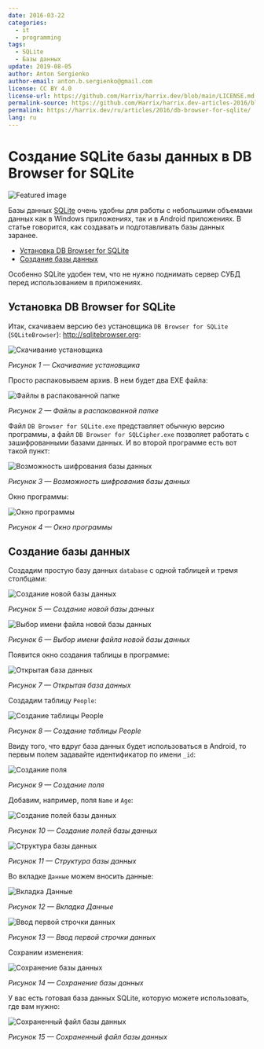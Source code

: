 ```yaml
---
date: 2016-03-22
categories:
  - it
  - programming
tags:
  - SQLite
  - Базы данных
update: 2019-08-05
author: Anton Sergienko
author-email: anton.b.sergienko@gmail.com
license: CC BY 4.0
license-url: https://github.com/Harrix/harrix.dev/blob/main/LICENSE.md
permalink-source: https://github.com/Harrix/harrix.dev-articles-2016/blob/main/db-browser-for-sqlite/db-browser-for-sqlite.md
permalink: https://harrix.dev/ru/articles/2016/db-browser-for-sqlite/
lang: ru
---
```


# Создание SQLite базы данных в DB Browser for SQLite

![Featured image](featured-image.svg)

Базы данных [SQLite](https://ru.wikipedia.org/wiki/SQLite) очень удобны для работы с небольшими объемами данных как в Windows приложениях, так и в Android приложениях. В статье говорится, как создавать и подготавливать базы данных заранее.

- [Установка DB Browser for SQLite](#установка-db-browser-for-sqlite)
- [Создание базы данных](#создание-базы-данных)

Особенно SQLite удобен тем, что не нужно поднимать сервер СУБД перед использованием в приложениях.

## Установка DB Browser for SQLite

Итак, скачиваем версию без установщика `DB Browser for SQLite` (`SQLiteBrowser`): <http://sqlitebrowser.org>:

![Скачивание установщика](img/download.png)

_Рисунок 1 — Скачивание установщика_

Просто распаковываем архив. В нем будет два EXE файла:

![Файлы в распакованной папке](img/app_01.png)

_Рисунок 2 — Файлы в распакованной папке_

Файл `DB Browser for SQLite.exe` представляет обычную версию программы, а файл `DB Browser for SQLCipher.exe` позволяет работать с зашифрованными базами данных. И во второй программе есть вот такой пункт:

![Возможность шифрования базы данных](img/sqlcipher.png)

_Рисунок 3 — Возможность шифрования базы данных_

Окно программы:

![Окно программы](img/app_02.png)

_Рисунок 4 — Окно программы_

## Создание базы данных

Создадим простую базу данных `database` с одной таблицей и тремя столбцами:

![Создание новой базы данных](img/database_01.png)

_Рисунок 5 — Создание новой базы данных_

![Выбор имени файла новой базы данных](img/database_02.png)

_Рисунок 6 — Выбор имени файла новой базы данных_

Появится окно создания таблицы в программе:

![Открытая база данных](img/database_03.png)

_Рисунок 7 — Открытая база данных_

Создадим таблицу `People`:

![Создание таблицы People](img/database_04.png)

_Рисунок 8 — Создание таблицы People_

Ввиду того, что вдруг база данных будет использоваться в Android, то первым полем задавайте идентификатор по имени `_id`:

![Создание поля](img/database_05.png)

_Рисунок 9 — Создание поля_

Добавим, например, поля `Name` и `Age`:

![Создание полей базы данных](img/database_06.png)

_Рисунок 10 — Создание полей базы данных_

![Структура базы данных](img/database_07.png)

_Рисунок 11 — Структура базы данных_

Во вкладке `Данные` можем вносить данные:

![Вкладка Данные](img/database_08.png)

_Рисунок 12 — Вкладка Данные_

![Ввод первой строчки данных](img/database_09.png)

_Рисунок 13 — Ввод первой строчки данных_

Сохраним изменения:

![Сохранение базы данных](img/database_10.png)

_Рисунок 14 — Сохранение базы данных_

У вас есть готовая база данных SQLite, которую можете использовать, где вам нужно:

![Сохраненный файл базы данных](img/database_11.png)

_Рисунок 15 — Сохраненный файл базы данных_
